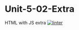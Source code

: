 # Unit-5-02-Extra
HTML with JS extra
[![linter](https://github.com/MaathusanS/Unit-5-02-Extra/workflows/linter/badge.svg)](https://github.com/marketplace/actions/super-linter)
